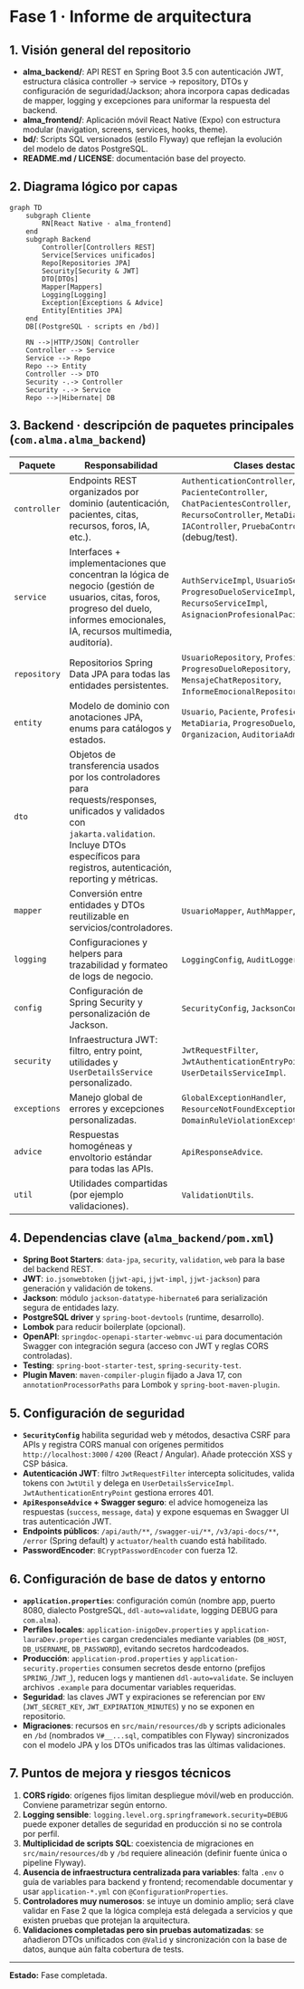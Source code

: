 # Fase 1 · Informe de arquitectura

## 1. Visión general del repositorio
- **alma_backend/**: API REST en Spring Boot 3.5 con autenticación JWT, estructura clásica controller → service → repository, DTOs y configuración de seguridad/Jackson; ahora incorpora capas dedicadas de mapper, logging y excepciones para uniformar la respuesta del backend.
- **alma_frontend/**: Aplicación móvil React Native (Expo) con estructura modular (navigation, screens, services, hooks, theme).
- **bd/**: Scripts SQL versionados (estilo Flyway) que reflejan la evolución del modelo de datos PostgreSQL.
- **README.md / LICENSE**: documentación base del proyecto.

## 2. Diagrama lógico por capas
```mermaid
graph TD
    subgraph Cliente
        RN[React Native · alma_frontend]
    end
    subgraph Backend
        Controller[Controllers REST]
        Service[Services unificados]
        Repo[Repositories JPA]
        Security[Security & JWT]
        DTO[DTOs]
        Mapper[Mappers]
        Logging[Logging]
        Exception[Exceptions & Advice]
        Entity[Entities JPA]
    end
    DB[(PostgreSQL · scripts en /bd)]

    RN -->|HTTP/JSON| Controller
    Controller --> Service
    Service --> Repo
    Repo --> Entity
    Controller --> DTO
    Security -.-> Controller
    Security -.-> Service
    Repo -->|Hibernate| DB
```

## 3. Backend · descripción de paquetes principales (`com.alma.alma_backend`)
| Paquete | Responsabilidad | Clases destacadas |
|---------|-----------------|-------------------|
| `controller` | Endpoints REST organizados por dominio (autenticación, pacientes, citas, recursos, foros, IA, etc.). | `AuthenticationController`, `PacienteController`, `ChatPacientesController`, `RecursoController`, `MetaDiariaController`, `IAController`, `PruebaController` (debug/test).
| `service` | Interfaces + implementaciones que concentran la lógica de negocio (gestión de usuarios, citas, foros, progreso del duelo, informes emocionales, IA, recursos multimedia, auditoría). | `AuthServiceImpl`, `UsuarioServiceImpl`, `ProgresoDueloServiceImpl`, `IAServiceImpl`, `RecursoServiceImpl`, `AsignacionProfesionalPacienteServiceImpl`.
| `repository` | Repositorios Spring Data JPA para todas las entidades persistentes. | `UsuarioRepository`, `ProfesionalRepository`, `ProgresoDueloRepository`, `MensajeChatRepository`, `InformeEmocionalRepository`, etc.
| `entity` | Modelo de dominio con anotaciones JPA, enums para catálogos y estados. | `Usuario`, `Paciente`, `Profesional`, `Cita`, `MetaDiaria`, `ProgresoDuelo`, `MensajeChat`, `Organizacion`, `AuditoriaAdmin`.
| `dto` | Objetos de transferencia usados por los controladores para requests/responses, unificados y validados con `jakarta.validation`. Incluye DTOs específicos para registros, autenticación, reporting y métricas. |
| `mapper` | Conversión entre entidades y DTOs reutilizable en servicios/controladores. | `UsuarioMapper`, `AuthMapper`, `RecursoMapper`.
| `logging` | Configuraciones y helpers para trazabilidad y formateo de logs de negocio. | `LoggingConfig`, `AuditLogger`.
| `config` | Configuración de Spring Security y personalización de Jackson. | `SecurityConfig`, `JacksonConfig`.
| `security` | Infraestructura JWT: filtro, entry point, utilidades y `UserDetailsService` personalizado. | `JwtRequestFilter`, `JwtAuthenticationEntryPoint`, `JwtUtil`, `UserDetailsServiceImpl`.
| `exceptions` | Manejo global de errores y excepciones personalizadas. | `GlobalExceptionHandler`, `ResourceNotFoundException`, `DomainRuleViolationException`.
| `advice` | Respuestas homogéneas y envoltorio estándar para todas las APIs. | `ApiResponseAdvice`.
| `util` | Utilidades compartidas (por ejemplo validaciones). | `ValidationUtils`.

## 4. Dependencias clave (`alma_backend/pom.xml`)
- **Spring Boot Starters**: `data-jpa`, `security`, `validation`, `web` para la base del backend REST.
- **JWT**: `io.jsonwebtoken` (`jjwt-api`, `jjwt-impl`, `jjwt-jackson`) para generación y validación de tokens.
- **Jackson**: módulo `jackson-datatype-hibernate6` para serialización segura de entidades lazy.
- **PostgreSQL driver** y `spring-boot-devtools` (runtime, desarrollo).
- **Lombok** para reducir boilerplate (opcional).
- **OpenAPI**: `springdoc-openapi-starter-webmvc-ui` para documentación Swagger con integración segura (acceso con JWT y reglas CORS controladas).
- **Testing**: `spring-boot-starter-test`, `spring-security-test`.
- **Plugin Maven**: `maven-compiler-plugin` fijado a Java 17, con `annotationProcessorPaths` para Lombok y `spring-boot-maven-plugin`.

## 5. Configuración de seguridad
- **`SecurityConfig`** habilita seguridad web y métodos, desactiva CSRF para APIs y registra CORS manual con orígenes permitidos `http://localhost:3000` / `4200` (React / Angular). Añade protección XSS y CSP básica.
- **Autenticación JWT**: filtro `JwtRequestFilter` intercepta solicitudes, valida tokens con `JwtUtil` y delega en `UserDetailsServiceImpl`. `JwtAuthenticationEntryPoint` gestiona errores 401.
- **`ApiResponseAdvice` + Swagger seguro**: el advice homogeneiza las respuestas (`success`, `message`, `data`) y expone esquemas en Swagger UI tras autenticación JWT.
- **Endpoints públicos**: `/api/auth/**`, `/swagger-ui/**`, `/v3/api-docs/**`, `/error` (Spring default) y `actuator/health` cuando está habilitado.
- **PasswordEncoder**: `BCryptPasswordEncoder` con fuerza 12.

## 6. Configuración de base de datos y entorno
- **`application.properties`**: configuración común (nombre app, puerto 8080, dialecto PostgreSQL, `ddl-auto=validate`, logging DEBUG para `com.alma`).
- **Perfiles locales**: `application-inigoDev.properties` y `application-lauraDev.properties` cargan credenciales mediante variables (`DB_HOST`, `DB_USERNAME`, `DB_PASSWORD`), evitando secretos hardcodeados.
- **Producción**: `application-prod.properties` y `application-security.properties` consumen secretos desde entorno (prefijos `SPRING_`/`JWT_`), reducen logs y mantienen `ddl-auto=validate`. Se incluyen archivos `.example` para documentar variables requeridas.
- **Seguridad**: las claves JWT y expiraciones se referencian por `ENV` (`JWT_SECRET_KEY`, `JWT_EXPIRATION_MINUTES`) y no se exponen en repositorio.
- **Migraciones**: recursos en `src/main/resources/db` y scripts adicionales en `/bd` (nombrados `V#__...sql`, compatibles con Flyway) sincronizados con el modelo JPA y los DTOs unificados tras las últimas validaciones.

## 7. Puntos de mejora y riesgos técnicos
1. **CORS rígido**: orígenes fijos limitan despliegue móvil/web en producción. Conviene parametrizar según entorno.
2. **Logging sensible**: `logging.level.org.springframework.security=DEBUG` puede exponer detalles de seguridad en producción si no se controla por perfil.
3. **Multiplicidad de scripts SQL**: coexistencia de migraciones en `src/main/resources/db` y `/bd` requiere alineación (definir fuente única o pipeline Flyway).
4. **Ausencia de infraestructura centralizada para variables**: falta `.env` o guía de variables para backend y frontend; recomendable documentar y usar `application-*.yml` con `@ConfigurationProperties`.
5. **Controladores muy numerosos**: se intuye un dominio amplio; será clave validar en Fase 2 que la lógica compleja está delegada a servicios y que existen pruebas que protejan la arquitectura.
6. **Validaciones completadas pero sin pruebas automatizadas**: se añadieron DTOs unificados con `@Valid` y sincronización con la base de datos, aunque aún falta cobertura de tests.

---
**Estado:** Fase completada.
